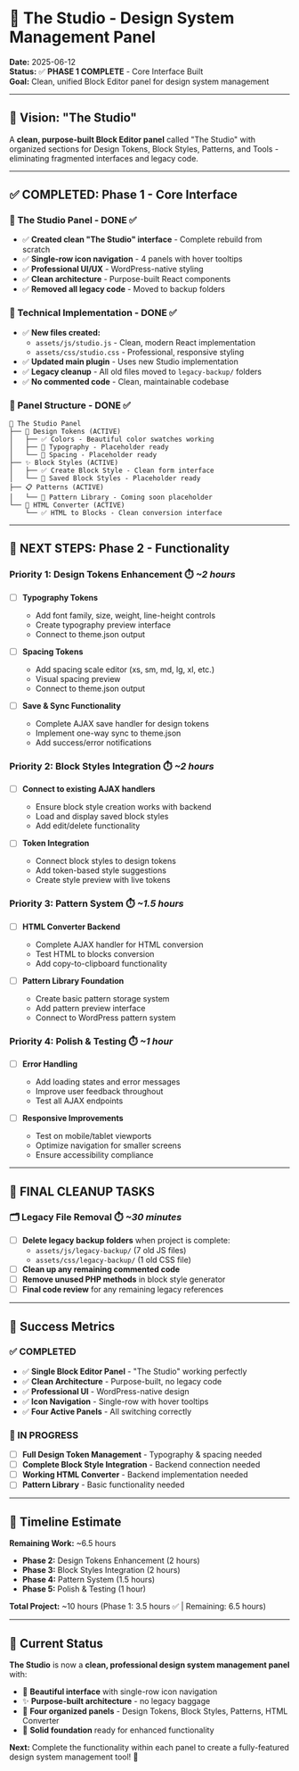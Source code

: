 # 🎨 **The Studio - Design System Management Panel**

**Date:** 2025-06-12  
**Status:** ✅ **PHASE 1 COMPLETE** - Core Interface Built  
**Goal:** Clean, unified Block Editor panel for design system management

---

## 🎯 **Vision: "The Studio"**

A **clean, purpose-built Block Editor panel** called "The Studio" with organized sections for Design Tokens, Block Styles, Patterns, and Tools - eliminating fragmented interfaces and legacy code.

---

## ✅ **COMPLETED: Phase 1 - Core Interface**

### **🎨 The Studio Panel - DONE ✅**
- ✅ **Created clean "The Studio" interface** - Complete rebuild from scratch
- ✅ **Single-row icon navigation** - 4 panels with hover tooltips
- ✅ **Professional UI/UX** - WordPress-native styling
- ✅ **Clean architecture** - Purpose-built React components
- ✅ **Removed all legacy code** - Moved to backup folders

### **🔧 Technical Implementation - DONE ✅**
- ✅ **New files created:**
  - `assets/js/studio.js` - Clean, modern React implementation
  - `assets/css/studio.css` - Professional, responsive styling
- ✅ **Updated main plugin** - Uses new Studio implementation
- ✅ **Legacy cleanup** - All old files moved to `legacy-backup/` folders
- ✅ **No commented code** - Clean, maintainable codebase

### **📱 Panel Structure - DONE ✅**
```
🎨 The Studio Panel
├── 🎨 Design Tokens (ACTIVE)
│   ├── ✅ Colors - Beautiful color swatches working
│   ├── 📝 Typography - Placeholder ready
│   └── 📝 Spacing - Placeholder ready
├── ✨ Block Styles (ACTIVE)
│   ├── ✅ Create Block Style - Clean form interface
│   └── 📝 Saved Block Styles - Placeholder ready
├── 📋 Patterns (ACTIVE)
│   └── 📝 Pattern Library - Coming soon placeholder
└── 🔄 HTML Converter (ACTIVE)
    └── ✅ HTML to Blocks - Clean conversion interface
```

---

## 🚧 **NEXT STEPS: Phase 2 - Functionality**

### **Priority 1: Design Tokens Enhancement** ⏱️ *~2 hours*
- [ ] **Typography Tokens**
  - Add font family, size, weight, line-height controls
  - Create typography preview interface
  - Connect to theme.json output
  
- [ ] **Spacing Tokens**
  - Add spacing scale editor (xs, sm, md, lg, xl, etc.)
  - Visual spacing preview
  - Connect to theme.json output

- [ ] **Save & Sync Functionality**
  - Complete AJAX save handler for design tokens
  - Implement one-way sync to theme.json
  - Add success/error notifications

### **Priority 2: Block Styles Integration** ⏱️ *~2 hours*
- [ ] **Connect to existing AJAX handlers**
  - Ensure block style creation works with backend
  - Load and display saved block styles
  - Add edit/delete functionality

- [ ] **Token Integration**
  - Connect block styles to design tokens
  - Add token-based style suggestions
  - Create style preview with live tokens

### **Priority 3: Pattern System** ⏱️ *~1.5 hours*
- [ ] **HTML Converter Backend**
  - Complete AJAX handler for HTML conversion
  - Test HTML to blocks conversion
  - Add copy-to-clipboard functionality

- [ ] **Pattern Library Foundation**
  - Create basic pattern storage system
  - Add pattern preview interface
  - Connect to WordPress pattern system

### **Priority 4: Polish & Testing** ⏱️ *~1 hour*
- [ ] **Error Handling**
  - Add loading states and error messages
  - Improve user feedback throughout
  - Test all AJAX endpoints

- [ ] **Responsive Improvements**
  - Test on mobile/tablet viewports
  - Optimize navigation for smaller screens
  - Ensure accessibility compliance

---

## 🧹 **FINAL CLEANUP TASKS**

### **🗂️ Legacy File Removal** ⏱️ *~30 minutes*
- [ ] **Delete legacy backup folders** when project is complete:
  - `assets/js/legacy-backup/` (7 old JS files)
  - `assets/css/legacy-backup/` (1 old CSS file)
- [ ] **Clean up any remaining commented code**
- [ ] **Remove unused PHP methods** in block style generator
- [ ] **Final code review** for any remaining legacy references

---

## 🎯 **Success Metrics**

### **✅ COMPLETED**
- ✅ **Single Block Editor Panel** - "The Studio" working perfectly
- ✅ **Clean Architecture** - Purpose-built, no legacy code
- ✅ **Professional UI** - WordPress-native design
- ✅ **Icon Navigation** - Single-row with hover tooltips
- ✅ **Four Active Panels** - All switching correctly

### **🚧 IN PROGRESS**
- [ ] **Full Design Token Management** - Typography & spacing needed
- [ ] **Complete Block Style Integration** - Backend connection needed
- [ ] **Working HTML Converter** - Backend implementation needed
- [ ] **Pattern Library** - Basic functionality needed

---

## 📅 **Timeline Estimate**

**Remaining Work:** ~6.5 hours

- **Phase 2:** Design Tokens Enhancement (2 hours)
- **Phase 3:** Block Styles Integration (2 hours)  
- **Phase 4:** Pattern System (1.5 hours)
- **Phase 5:** Polish & Testing (1 hour)

**Total Project:** ~10 hours (Phase 1: 3.5 hours ✅ | Remaining: 6.5 hours)

---

## 🎉 **Current Status**

**The Studio** is now a **clean, professional design system management panel** with:

- 🎨 **Beautiful interface** with single-row icon navigation
- ✨ **Purpose-built architecture** - no legacy baggage
- 📱 **Four organized panels** - Design Tokens, Block Styles, Patterns, HTML Converter
- 🔧 **Solid foundation** ready for enhanced functionality

**Next:** Complete the functionality within each panel to create a fully-featured design system management tool! 🚀
